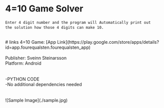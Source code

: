 # 4=10 Game Solver
```
Enter 4 digit number and the program will Automatically print out
the solution how those 4 digits can make 10.
```
<br>
# links
4=10 Game: [App Link](https://play.google.com/store/apps/details?id=app.fourequalsten.fourequalsten_app)
<br>
<br>
Publisher: Sveinn Steinarsson 
<br>
Platform: Android
<br>
<br>
<br>
-PYTHON CODE 
<br>
-No additional dependencies needed
<br>
<br>

<br>
![Sample Image](./sample.jpg)
